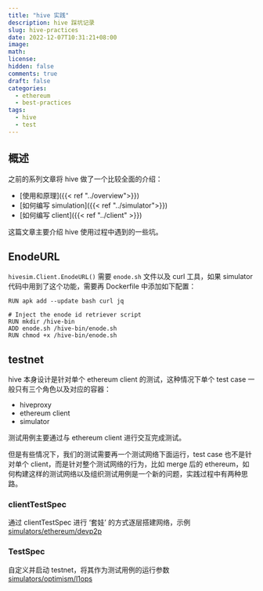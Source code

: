 ```yaml
---
title: "hive 实践"
description: hive 踩坑记录
slug: hive-practices
date: 2022-12-07T10:31:21+08:00
image:
math:
license:
hidden: false
comments: true
draft: false
categories:
  - ethereum
  - best-practices
tags:
  - hive
  - test
---
```


## 概述

之前的系列文章将 hive 做了一个比较全面的介绍：

- [使用和原理]({{< ref "../overview">}})
- [如何编写 simulation]({{< ref "../simulator">}})
- [如何编写 client]({{< ref "../client" >}})

这篇文章主要介绍 hive 使用过程中遇到的一些坑。

## EnodeURL

`hivesim.Client.EnodeURL()` 需要 `enode.sh` 文件以及 curl 工具，如果 simulator 代码中用到了这个功能，需要再 Dockerfile 中添加如下配置：

```shell
RUN apk add --update bash curl jq

# Inject the enode id retriever script
RUN mkdir /hive-bin
ADD enode.sh /hive-bin/enode.sh
RUN chmod +x /hive-bin/enode.sh
```

## testnet

hive 本身设计是针对单个 ethereum client 的测试，这种情况下单个 test case 一般只有三个角色以及对应的容器：

- hiveproxy
- ethereum client
- simulator

测试用例主要通过与 ethereum client 进行交互完成测试。

但是有些情况下，我们的测试需要再一个测试网络下面运行，test case 也不是针对单个 client，而是针对整个测试网络的行为，比如 merge 后的 ethereum，如何构建这样的测试网络以及组织测试用例是一个新的问题，实践过程中有两种思路。

### clientTestSpec

通过 clientTestSpec 进行 ‘套娃’ 的方式逐层搭建网络，示例 [simulators/ethereum/devp2p](https://github.com/ethereum/hive/blob/f0f647240e9bfb24d0658ad88005faeafdf53008/simulators/devp2p/main.go#L60)

### TestSpec

自定义并启动 testnet，将其作为测试用例的运行参数 [simulators/optimism/l1ops](https://github.com/ethereum-optimism/hive/blob/cd83eca0374d25e8c1ac515e602320670140f240/simulators/optimism/l1ops/main.go#L50)

